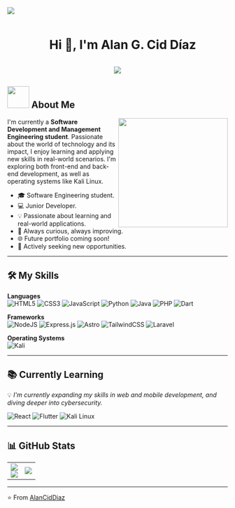 <!-- Divider (Gradient style) -->
<img src="https://user-images.githubusercontent.com/73097560/115834477-dbab4500-a447-11eb-908a-139a6edaec5c.gif">

<!-- Greeting Header -->
<div id="user-content-toc">
  <ul align="center">
    <summary><h1 style="display: inline-block">Hi 👋, I'm Alan G. Cid Díaz</h1></summary>
  </ul>
</div>

<!-- Typing effect -->
<p align="center">
  <a href="https://github.com/DenverCoder1/readme-typing-svg">
    <img src="https://readme-typing-svg.herokuapp.com?font=Time+New+Roman&color=blue&size=25&center=true&vCenter=true&width=600&height=100&lines=Welcome+to+my+Github+Profile!;Software+Engineer+in+the+making;Always+learning+and+growing.">
  </a>
</p>

<!-- About Me -->
## <picture><img src="https://github.com/7oSkaaa/7oSkaaa/blob/main/Images/about_me.gif?raw=true" width="50px"></picture> About Me

<picture> <img align="right" src="https://github.com/7oSkaaa/7oSkaaa/blob/main/Images/Right_Side.gif?raw=true" width="250px"></picture>

I'm currently a **Software Development and Management Engineering student**. Passionate about the world of technology and its impact, I enjoy learning and applying new skills in real-world scenarios. I'm exploring both front-end and back-end development, as well as operating systems like Kali Linux.

- 🎓 Software Engineering student.
- 💻 Junior Developer.
- 💡 Passionate about learning and real-world applications.
- 🧠 Always curious, always improving.
- 🌐 Future portfolio coming soon!
- 👀 Actively seeking new opportunities.

---

## 🛠 My Skills

**Languages**  
![HTML5](https://img.shields.io/badge/html5-%23E34F26.svg?style=for-the-badge&logo=html5&logoColor=white)
![CSS3](https://img.shields.io/badge/css3-%231572B6.svg?style=for-the-badge&logo=css3&logoColor=white)
![JavaScript](https://img.shields.io/badge/JavaScript-F7DF1E?style=for-the-badge&logo=javascript&logoColor=black)
![Python](https://img.shields.io/badge/python-3670A0?style=for-the-badge&logo=python&logoColor=ffdd54)
![Java](https://img.shields.io/badge/java-%23ED8B00.svg?style=for-the-badge&logo=openjdk&logoColor=white)
![PHP](https://img.shields.io/badge/php-%23777BB4.svg?style=for-the-badge&logo=php&logoColor=white)
![Dart](https://img.shields.io/badge/dart-%230175C2.svg?style=for-the-badge&logo=dart&logoColor=white)

**Frameworks**  
![NodeJS](https://img.shields.io/badge/node.js-6DA55F?style=for-the-badge&logo=node.js&logoColor=white)
![Express.js](https://img.shields.io/badge/express.js-%23404d59.svg?style=for-the-badge&logo=express&logoColor=%2361DAFB)
![Astro](https://img.shields.io/badge/astro-%232C2052.svg?style=for-the-badge&logo=astro&logoColor=white)
![TailwindCSS](https://img.shields.io/badge/tailwindcss-%2338B2AC.svg?style=for-the-badge&logo=tailwind-css&logoColor=white)
![Laravel](https://img.shields.io/badge/laravel-%23FF2D20.svg?style=for-the-badge&logo=laravel&logoColor=white)

**Operating Systems**  
![Kali](https://img.shields.io/badge/Kali-268BEE?style=for-the-badge&logo=kalilinux&logoColor=white)

---

## 📚 Currently Learning

💡 *I'm currently expanding my skills in web and mobile development, and diving deeper into cybersecurity.*

![React](https://img.shields.io/badge/react-%2361DAFB.svg?style=for-the-badge&logo=react&logoColor=black)
![Flutter](https://img.shields.io/badge/Flutter-%2302569B.svg?style=for-the-badge&logo=Flutter&logoColor=white)
![Kali Linux](https://img.shields.io/badge/Kali-268BEE?style=for-the-badge&logo=kalilinux&logoColor=white)

---

## 📊 GitHub Stats

<p align="center">
  <table>
    <tr>
      <td width="50%" align="center">
        <img src="https://github-readme-stats.vercel.app/api?username=AlanCidDiaz&theme=dark&show_icons=true&count_private=true" />
        <br>
        <img src="https://github-readme-streak-stats.herokuapp.com/?user=AlanCidDiaz&theme=dark&hide_border=false" />
      </td>
      <td width="50%" align="center">
        <img src="https://github-readme-stats.anuraghazra1.vercel.app/api/top-langs/?username=AlanCidDiaz&theme=dark&hide_border=false&no-bg=true&no-frame=true&langs_count=10"/>
      </td>
    </tr>
  </table>
</p>

---

⭐️ From [AlanCidDiaz](https://github.com/AlanCidDiaz)
